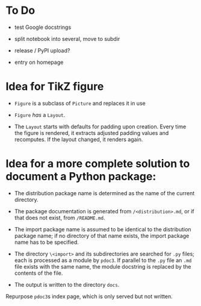 # To Do

- test Google docstrings

- split notebook into several, move to subdir

- release / PyPI upload?

- entry on homepage


# Idea for TikZ figure

- `Figure` is a subclass of `Picture` and replaces it in use

- `Figure` *has* a `Layout`.

-   The `Layout` starts with defaults for padding upon creation. Every time the figure is rendered, it extracts adjusted padding values and recomputes. If the layout changed, it renders again.


# Idea for a more complete solution to document a Python package:

- The distribution package name is determined as the name of the current directory.

- The package documentation is generated from `/<distribution>.md`, or if that does not exist, from `/README.md`.

- The import package name is assumed to be identical to the distribution package name; if no directory of that name exists, the import package name has to be specified.

- The directory `\<import>` and its subdirectories are searched for `.py` files; each is processed as a module by `pdoc3`. If parallel to the `.py` file an `.md` file exists with the same name, the module docstring is replaced by the contents of the file.

- The output is written to the directory `docs`.

Repurpose `pdoc3`s index page, which is only served but not written.